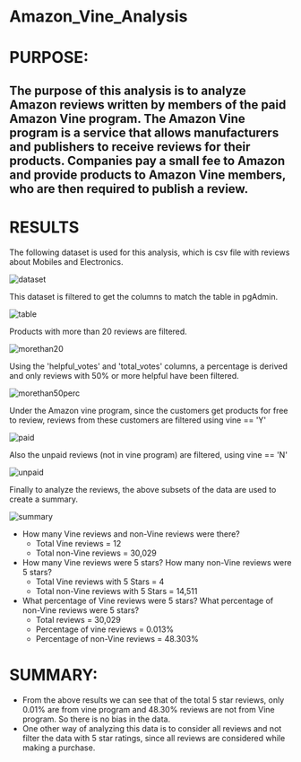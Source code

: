 # Amazon_Vine_Analysis

# PURPOSE:
## The purpose of this analysis is to analyze Amazon reviews written by members of the paid Amazon Vine program. The Amazon Vine program is a service that allows manufacturers and publishers to receive reviews for their products. Companies pay a small fee to Amazon and provide products to Amazon Vine members, who are then required to publish a review.

# RESULTS
The following dataset is used for this analysis, which is csv file with reviews about Mobiles and Electronics.

![dataset](https://user-images.githubusercontent.com/74985818/122659786-47104b00-d149-11eb-8007-4b64450af03b.png)

This dataset is filtered to get the columns to match the table in pgAdmin.

![table](https://user-images.githubusercontent.com/74985818/122659818-ad956900-d149-11eb-81c3-b5d6c23ac00a.png)

Products with more than 20 reviews are filtered.

![morethan20](https://user-images.githubusercontent.com/74985818/122659837-cef65500-d149-11eb-8fc6-0746cda1eef8.png)

Using the 'helpful_votes' and 'total_votes' columns, a percentage is derived and only reviews with 50% or more helpful have been filtered.

![morethan50perc](https://user-images.githubusercontent.com/74985818/122659867-06fd9800-d14a-11eb-9967-32f31d04d508.png)

Under the Amazon vine program, since the customers get products for free to review, reviews from these customers are filtered using vine == 'Y'

![paid](https://user-images.githubusercontent.com/74985818/122659896-56dc5f00-d14a-11eb-9a83-f30a21bc2447.png)

Also the unpaid reviews (not in vine program) are filtered, using vine == 'N'

![unpaid](https://user-images.githubusercontent.com/74985818/122659905-69569880-d14a-11eb-8638-0227b81b7b5d.png)

Finally to analyze the reviews, the above subsets of the data are used to create a summary.

![summary](https://user-images.githubusercontent.com/74985818/122660163-1af6c900-d14d-11eb-84db-fa10d6d060ba.png)

- How many Vine reviews and non-Vine reviews were there?
  - Total Vine reviews = 12
  - Total non-Vine reviews = 30,029
- How many Vine reviews were 5 stars? How many non-Vine reviews were 5 stars?
  - Total Vine reviews with 5 Stars = 4
  - Total non-Vine reviews with 5 Stars = 14,511
- What percentage of Vine reviews were 5 stars? What percentage of non-Vine reviews were 5 stars?
  - Total reviews = 30,029
  - Percentage of vine reviews = 0.013%
  - Percentage of non-Vine reviews = 48.303%

# SUMMARY:
- From the above results we can see that of the total 5 star reviews, only 0.01% are from vine program and 48.30% reviews are not from Vine program. So there is no bias in the data.
- One other way of analyzing this data is to consider all reviews and not filter the data with 5 star ratings, since all reviews are considered while making a purchase.
